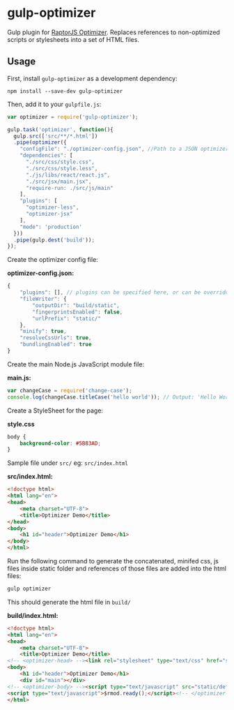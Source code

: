 # gulp-optimizer

Gulp plugin for [RaptorJS Optimizer](https://github.com/raptorjs/optimizer).
Replaces references to non-optimized scripts or stylesheets into a set of HTML files.

## Usage

First, install `gulp-optimizer` as a development dependency:

```shell
npm install --save-dev gulp-optimizer
```

Then, add it to your `gulpfile.js`:

```javascript
var optimizer = require('gulp-optimizer');

gulp.task('optimizer', function(){
  gulp.src(['src/**/*.html'])
  .pipe(optimizer({
    "configFile": "./optimizer-config.json", //Path to a JSON optimizer configuration file
    "dependencies": [
      "./src/css/style.css",
      "./src/css/style.less",
      "./js/libs/react/react.js",
      "./src/jsx/main.jsx",
      "require-run: ./src/js/main"
    ],
    "plugins": [
      "optimizer-less",
      "optimizer-jsx"
    ],
    "mode": 'production'
  }))
  .pipe(gulp.dest('build'));
});

```
Create the optimizer config file:

__optimizer-config.json:__

```javascript
{
    "plugins": [], // plugins can be specified here, or can be overridden in the gulpfile.js
    "fileWriter": {
        "outputDir": "build/static",
        "fingerprintsEnabled": false,
        "urlPrefix": "static/"
    },
    "minify": true,
    "resolveCssUrls": true,
    "bundlingEnabled": true
}

```
Create the main Node.js JavaScript module file:

__main.js:__

```javascript
var changeCase = require('change-case');
console.log(changeCase.titleCase('hello world')); // Output: 'Hello World'
```

Create a StyleSheet for the page:

__style.css__

```css
body {
    background-color: #5B83AD;
}
```

Sample file under ```src/``` eg: ```src/index.html```

__src/index.html:__

```html
<!doctype html>
<html lang="en">
<head>
    <meta charset="UTF-8">
    <title>Optimizer Demo</title>
</head>
<body>
    <h1 id="header">Optimizer Demo</h1>
</body>
</html>
```

Run the following command to generate the concatenated, minifed css, js files inside static folder and references of those files are added into the html files:

```bash
gulp optimizer
```

This should generate the html file in ```build/```

__build/index.html:__

```html
<!doctype html>
<html lang="en">
<head>
    <meta charset="UTF-8">
    <title>Optimizer Demo</title>
<!-- <optimizer-head> --><link rel="stylesheet" type="text/css" href="static/default.css"><!-- </optimizer-head> --></head>
<body>
    <h1 id="header">Optimizer Demo</h1>
    <div id="main"></div>
<!-- <optimizer-body> --><script type="text/javascript" src="static/default.js"></script>
<script type="text/javascript">$rmod.ready();</script><!-- </optimizer-body> --></body>
</html>
```

